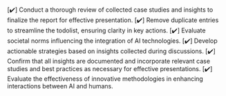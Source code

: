 [✔️] Conduct a thorough review of collected case studies and insights to finalize the report for effective presentation.
[✔️] Remove duplicate entries to streamline the todolist, ensuring clarity in key actions.
[✔️] Evaluate societal norms influencing the integration of AI technologies.
[✔️] Develop actionable strategies based on insights collected during discussions.
[✔️] Confirm that all insights are documented and incorporate relevant case studies and best practices as necessary for effective presentations.
[✔️] Evaluate the effectiveness of innovative methodologies in enhancing interactions between AI and humans.